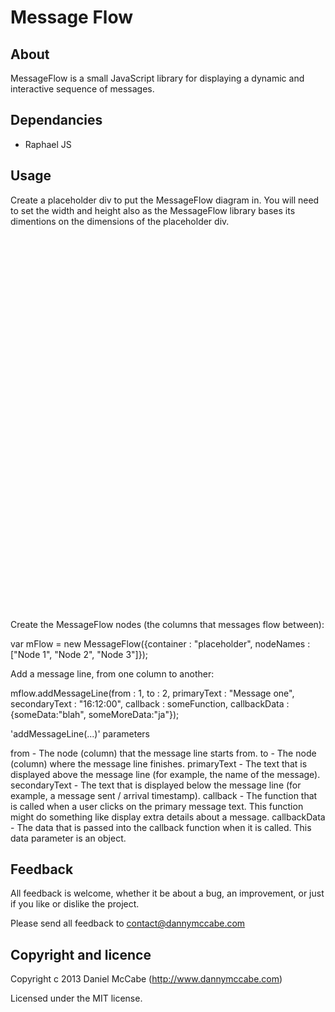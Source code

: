 Message Flow
============

About
-----------------------------------------

MessageFlow is a small JavaScript library for displaying a dynamic and interactive sequence of messages.

Dependancies
-----------------------------------------

- Raphael JS

Usage
-----------------------------------------

Create a placeholder div to put the MessageFlow diagram in. You will need to set the width and height also as the MessageFlow library bases its
dimentions on the dimensions of the placeholder div.

<div id="placeholder" style="width:600px;height:600px;"></div>

Create the MessageFlow nodes (the columns that messages flow between):

var mFlow = new MessageFlow({container : "placeholder",
                             nodeNames : ["Node 1", "Node 2", "Node 3"]});

Add a message line, from one column to another:

mflow.addMessageLine(from          : 1,
                     to            : 2,
                     primaryText   : "Message one",
                     secondaryText : "16:12:00",
                     callback      : someFunction,
                     callbackData  : {someData:"blah", someMoreData:"ja"});

'addMessageLine(...)' parameters

from          - The node (column) that the message line starts from.
to            - The node (column) where the message line finishes.
primaryText   - The text that is displayed above the message line (for example, the name of the message).
secondaryText - The text that is displayed below the message line (for example, a message sent / arrival timestamp).
callback      - The function that is called when a user clicks on the primary message text. This function might do something like
                display extra details about a message.
callbackData  - The data that is passed into the callback function when it is called. This data parameter is an object.

Feedback
----------------------------------------

All feedback is welcome, whether it be about a bug, an improvement, or just if you like or dislike the project.

Please send all feedback to contact@dannymccabe.com

Copyright and licence
----------------------------------------

Copyright c 2013 Daniel McCabe (http://www.dannymccabe.com)

Licensed under the MIT license.
